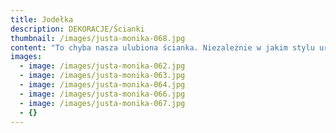 ```yaml
---
title: Jodełka
description: DEKORACJE/Ścianki
thumbnail: /images/justa-monika-068.jpg
content: "To chyba nasza ulubiona ścianka. Niezależnie w jakim stylu urządzasz przyjęcie, ,,jodełka” dopasuje się do każdej aranżacji. Wystarczy odpowiednio dobrać dodatki.\r\n\n\r\n\n•\tmateriał: konstrukcja wykonana z drewna\r\n\n•\twymiary: 200cm wys. x 240cm szer. \r\n\n•\telementy aranżacji: tablica z napisem, czarny świecznik, 2 walizki; aranżacja nie zawiera kompozycji kwiatowej i świec \r\n\n•\tstyl: rustykalny, klasyczny\r\n\n•\tcena wypożyczenia: 700 zł\r\n\n•\ttransport na terenie Wrocławia - gratis, poza terenem Wrocławia wyceniany jest indywidualnie\r\n\n•\tnie ma możliwości odbioru osobistego\r\n\n•\tsprawdź dostępność w kalendarzu i dokonaj wstępnej rezerwacji\r\n\n•\twięcej informacji znajdziesz w zakładce JAK DZIAŁAMY"
images:
  - image: /images/justa-monika-062.jpg
  - image: /images/justa-monika-063.jpg
  - image: /images/justa-monika-064.jpg
  - image: /images/justa-monika-066.jpg
  - image: /images/justa-monika-067.jpg
  - {}
---
```


